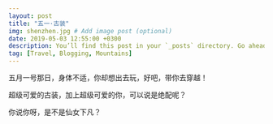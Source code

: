 ```yaml
---
layout: post
title: "五一·古装"
img: shenzhen.jpg # Add image post (optional)
date: 2019-05-03 12:55:00 +0300
description: You’ll find this post in your `_posts` directory. Go ahead and edit it and re-build the site to see your changes. # Add post description (optional)
tag: [Travel, Blogging, Mountains]
---
```

五月一号那日，身体不适，你却想出去玩，好吧，带你去穿越！  
  
超级可爱的古装，加上超级可爱的你，可以说是绝配呢？

你说你呀，是不是仙女下凡？